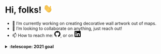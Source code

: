 # Hi, folks! <img src="https://raw.githubusercontent.com/mtellis2/mtellis2/main/wave.gif" width="30px">


- 🔭 I’m currently working on creating decorative wall artwork out of maps.
- 👯 I’m looking to collaborate on anything, just reach out!
- 📫 How to reach me: <a href="https://github.com/mtellis2"><img src="https://raw.githubusercontent.com/mtellis2/mtellis2/main/github.svg" width="20px"></a>, or on <a href="https://www.linkedin.com/in/michael-ellis-72962276/"><img src="https://raw.githubusercontent.com/mtellis2/mtellis2/main/linkedin.svg" width="20px"></a>


<details>
  <summary><b>:telescope: 2021 goal</b></summary>
  I recently had a son and I'd like to develop an educational game that he would be able to interact with and play in the next few months. 🎮 👶
</details>

